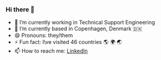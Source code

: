### Hi there 👋

- 🔭 I’m currently working in Technical Support Engineering 
- 🌱 I’m currently based in Copenhagen, Denmark 🇩🇰
- 😄 Pronouns: they/them
- ⚡ Fun fact: I\ve visited 46 countries 🌎 🌍 🌏
- 📫 How to reach me: [LinkedIn](https://www.linkedin.com/in/piotrrajewicz/)
<!--
**astropedrito/astropedrito** is a ✨ _special_ ✨ repository because its `README.md` (this file) appears on your GitHub profile.

Here are some ideas to get you started:

- 🔭 I’m currently working on ...
- 🌱 I’m currently learning ...
- 👯 I’m looking to collaborate on ...
- 🤔 I’m looking for help with ...
- 💬 Ask me about ...
- 📫 How to reach me: ...
- 😄 Pronouns: ...
- ⚡ Fun fact: ...
-->
